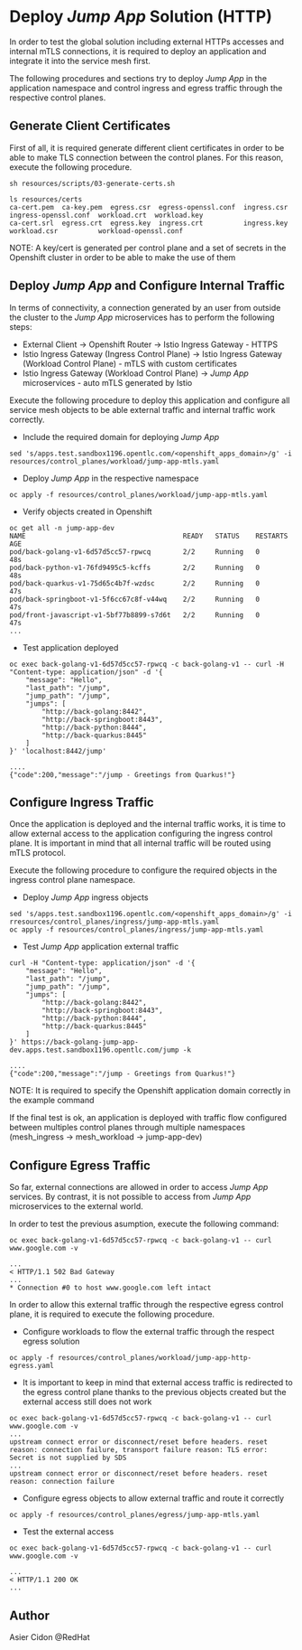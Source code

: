 # Deploy _Jump App_ Solution (HTTP)

In order to test the global solution including external HTTPs accesses and internal mTLS connections, it is required to deploy an application and integrate it into the service mesh first.

The following procedures and sections try to deploy _Jump App_ in the application namespace and control ingress and egress traffic through the respective control planes.

## Generate Client Certificates

First of all, it is required generate different client certificates in order to be able to make TLS connection between the control planes. For this reason, execute the following procedure.

```$bash
sh resources/scripts/03-generate-certs.sh

ls resources/certs
ca-cert.pem  ca-key.pem  egress.csr  egress-openssl.conf  ingress.csr  ingress-openssl.conf  workload.crt  workload.key
ca-cert.srl  egress.crt  egress.key  ingress.crt          ingress.key  workload.csr          workload-openssl.conf
```

NOTE: A key/cert is generated per control plane and a set of secrets in the Openshift cluster in order to be able to make the use of them


## Deploy _Jump App_ and Configure Internal Traffic 

In terms of connectivity, a connection generated by an user from outside the cluster to the _Jump App_ microservices has to perform the following steps:

- External Client -> Openshift Router -> Istio Ingress Gateway - HTTPS
- Istio Ingress Gateway (Ingress Control Plane) -> Istio Ingress Gateway (Workload Control Plane) - mTLS with custom certificates
- Istio Ingress Gateway (Workload Control Plane) -> _Jump App_ microservices - auto mTLS generated by Istio

Execute the following procedure to deploy this application and configure all service mesh objects to be able external traffic and internal traffic work correctly.

- Include the required domain for deploying _Jump App_

```$bash
sed 's/apps.test.sandbox1196.opentlc.com/<openshift_apps_domain>/g' -i resources/control_planes/workload/jump-app-mtls.yaml
```

- Deploy _Jump App_ in the respective namespace

```$bash
oc apply -f resources/control_planes/workload/jump-app-mtls.yaml
```

- Verify objects created in Openshift

```$bash
oc get all -n jump-app-dev
NAME                                       READY   STATUS    RESTARTS   AGE
pod/back-golang-v1-6d57d5cc57-rpwcq        2/2     Running   0          48s
pod/back-python-v1-76fd9495c5-kcffs        2/2     Running   0          48s
pod/back-quarkus-v1-75d65c4b7f-wzdsc       2/2     Running   0          47s
pod/back-springboot-v1-5f6cc67c8f-v44wq    2/2     Running   0          47s
pod/front-javascript-v1-5bf77b8899-s7d6t   2/2     Running   0          47s
...
```

- Test application deployed

```$bash
oc exec back-golang-v1-6d57d5cc57-rpwcq -c back-golang-v1 -- curl -H "Content-type: application/json" -d '{
    "message": "Hello",
    "last_path": "/jump",
    "jump_path": "/jump",
    "jumps": [
        "http://back-golang:8442",
        "http://back-springboot:8443",
        "http://back-python:8444",
        "http://back-quarkus:8445"
    ]
}' 'localhost:8442/jump'

....
{"code":200,"message":"/jump - Greetings from Quarkus!"}

```

## Configure Ingress Traffic

Once the application is deployed and the internal traffic works, it is time to allow external access to the application configuring the ingress control plane. It is important in mind that all internal traffic will be routed using mTLS protocol.

Execute the following procedure to configure the required objects in the ingress control plane namespace.

- Deploy _Jump App_ ingress objects

```$bash
sed 's/apps.test.sandbox1196.opentlc.com/<openshift_apps_domain>/g' -i rresources/control_planes/ingress/jump-app-mtls.yaml
oc apply -f resources/control_planes/ingress/jump-app-mtls.yaml
```

- Test _Jump App_ application external traffic

```$bash
curl -H "Content-type: application/json" -d '{
    "message": "Hello",
    "last_path": "/jump",
    "jump_path": "/jump",
    "jumps": [
        "http://back-golang:8442",
        "http://back-springboot:8443",
        "http://back-python:8444",
        "http://back-quarkus:8445"
    ]
}' https://back-golang-jump-app-dev.apps.test.sandbox1196.opentlc.com/jump -k

....
{"code":200,"message":"/jump - Greetings from Quarkus!"}
```

NOTE: It is required to specify the Openshift application domain correctly in the example command

If the final test is ok, an application is deployed with traffic flow configured between multiples control planes through multiple namespaces (mesh_ingress -> mesh_workload -> jump-app-dev)

## Configure Egress Traffic

So far, external connections are allowed in order to access _Jump App_ services. By contrast, it is not possible to access from _Jump App_ microservices to the external world.

In order to test the previous asumption, execute the following command:

```$bash
oc exec back-golang-v1-6d57d5cc57-rpwcq -c back-golang-v1 -- curl www.google.com -v

...
< HTTP/1.1 502 Bad Gateway
...
* Connection #0 to host www.google.com left intact
```

In order to allow this external traffic through the respective egress control plane, it is required to execute the following procedure.

- Configure workloads to flow the external traffic through the respect egress solution

```$bash
oc apply -f resources/control_planes/workload/jump-app-http-egress.yaml 
```

- It is important to keep in mind that external access traffic is redirected to the egress control plane thanks to the previous objects created but the external access still does not work 

```$bash
oc exec back-golang-v1-6d57d5cc57-rpwcq -c back-golang-v1 -- curl www.google.com -v
...
upstream connect error or disconnect/reset before headers. reset reason: connection failure, transport failure reason: TLS error: Secret is not supplied by SDS
...
upstream connect error or disconnect/reset before headers. reset reason: connection failure
```

- Configure egress objects to allow external traffic and route it correctly

```$bash
oc apply -f resources/control_planes/egress/jump-app-mtls.yaml
```

- Test the external access

```$bash
oc exec back-golang-v1-6d57d5cc57-rpwcq -c back-golang-v1 -- curl www.google.com -v

...
< HTTP/1.1 200 OK
...
```

## Author

Asier Cidon @RedHat
